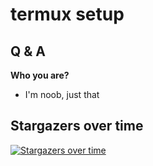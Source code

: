 # termux setup

## Q & A

**Who you are?**

- I'm noob, just that

## Stargazers over time

[![Stargazers over time](https://starchart.cc/thuanpham2311/termuxSetup.svg)](https://starchart.cc/thuanpham2311/termuxSetup)
